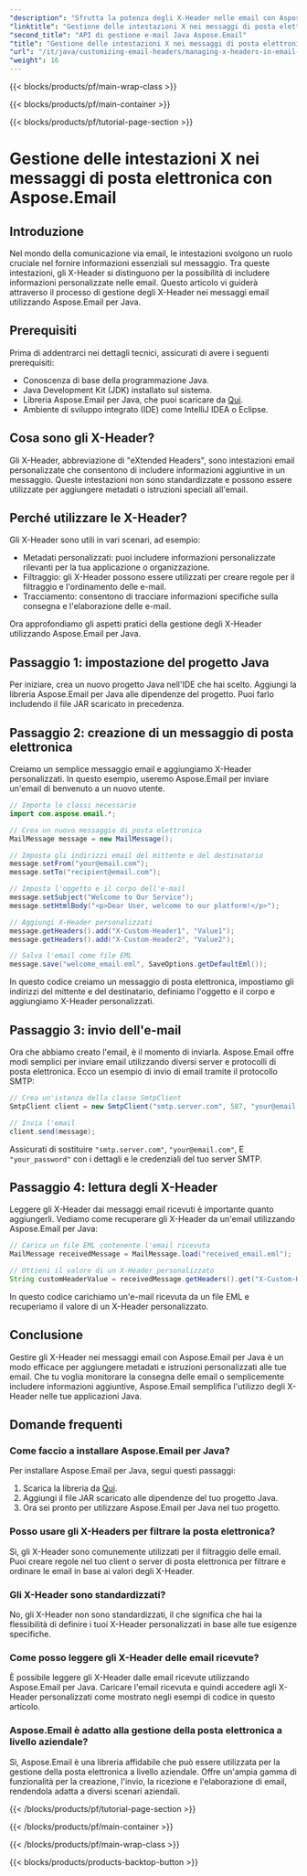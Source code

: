```yaml
---
"description": "Sfrutta la potenza degli X-Header nelle email con Aspose.Email per Java. Impara a gestire i metadati personalizzati e a migliorare l'elaborazione delle email."
"linktitle": "Gestione delle intestazioni X nei messaggi di posta elettronica con Aspose.Email"
"second_title": "API di gestione e-mail Java Aspose.Email"
"title": "Gestione delle intestazioni X nei messaggi di posta elettronica con Aspose.Email"
"url": "/it/java/customizing-email-headers/managing-x-headers-in-email-messages/"
"weight": 16
---
```


{{< blocks/products/pf/main-wrap-class >}}

{{< blocks/products/pf/main-container >}}

{{< blocks/products/pf/tutorial-page-section >}}

# Gestione delle intestazioni X nei messaggi di posta elettronica con Aspose.Email


## Introduzione

Nel mondo della comunicazione via email, le intestazioni svolgono un ruolo cruciale nel fornire informazioni essenziali sul messaggio. Tra queste intestazioni, gli X-Header si distinguono per la possibilità di includere informazioni personalizzate nelle email. Questo articolo vi guiderà attraverso il processo di gestione degli X-Header nei messaggi email utilizzando Aspose.Email per Java.

## Prerequisiti

Prima di addentrarci nei dettagli tecnici, assicurati di avere i seguenti prerequisiti:

- Conoscenza di base della programmazione Java.
- Java Development Kit (JDK) installato sul sistema.
- Libreria Aspose.Email per Java, che puoi scaricare da [Qui](https://releases.aspose.com/email/java/).
- Ambiente di sviluppo integrato (IDE) come IntelliJ IDEA o Eclipse.

## Cosa sono gli X-Header?

Gli X-Header, abbreviazione di "eXtended Headers", sono intestazioni email personalizzate che consentono di includere informazioni aggiuntive in un messaggio. Queste intestazioni non sono standardizzate e possono essere utilizzate per aggiungere metadati o istruzioni speciali all'email.

## Perché utilizzare le X-Header?

Gli X-Header sono utili in vari scenari, ad esempio:

- Metadati personalizzati: puoi includere informazioni personalizzate rilevanti per la tua applicazione o organizzazione.
- Filtraggio: gli X-Header possono essere utilizzati per creare regole per il filtraggio e l'ordinamento delle e-mail.
- Tracciamento: consentono di tracciare informazioni specifiche sulla consegna e l'elaborazione delle e-mail.

Ora approfondiamo gli aspetti pratici della gestione degli X-Header utilizzando Aspose.Email per Java.

## Passaggio 1: impostazione del progetto Java

Per iniziare, crea un nuovo progetto Java nell'IDE che hai scelto. Aggiungi la libreria Aspose.Email per Java alle dipendenze del progetto. Puoi farlo includendo il file JAR scaricato in precedenza.

## Passaggio 2: creazione di un messaggio di posta elettronica

Creiamo un semplice messaggio email e aggiungiamo X-Header personalizzati. In questo esempio, useremo Aspose.Email per inviare un'email di benvenuto a un nuovo utente.

```java
// Importa le classi necessarie
import com.aspose.email.*;

// Crea un nuovo messaggio di posta elettronica
MailMessage message = new MailMessage();

// Imposta gli indirizzi email del mittente e del destinatario
message.setFrom("your@email.com");
message.setTo("recipient@email.com");

// Imposta l'oggetto e il corpo dell'e-mail
message.setSubject("Welcome to Our Service");
message.setHtmlBody("<p>Dear User, welcome to our platform!</p>");

// Aggiungi X-Header personalizzati
message.getHeaders().add("X-Custom-Header1", "Value1");
message.getHeaders().add("X-Custom-Header2", "Value2");

// Salva l'email come file EML
message.save("welcome_email.eml", SaveOptions.getDefaultEml());
```

In questo codice creiamo un messaggio di posta elettronica, impostiamo gli indirizzi del mittente e del destinatario, definiamo l'oggetto e il corpo e aggiungiamo X-Header personalizzati.

## Passaggio 3: invio dell'e-mail

Ora che abbiamo creato l'email, è il momento di inviarla. Aspose.Email offre modi semplici per inviare email utilizzando diversi server e protocolli di posta elettronica. Ecco un esempio di invio di email tramite il protocollo SMTP:

```java
// Crea un'istanza della classe SmtpClient
SmtpClient client = new SmtpClient("smtp.server.com", 587, "your@email.com", "your_password");

// Invia l'email
client.send(message);
```

Assicurati di sostituire `"smtp.server.com"`, `"your@email.com"`, E `"your_password"` con i dettagli e le credenziali del tuo server SMTP.

## Passaggio 4: lettura degli X-Header

Leggere gli X-Header dai messaggi email ricevuti è importante quanto aggiungerli. Vediamo come recuperare gli X-Header da un'email utilizzando Aspose.Email per Java:

```java
// Carica un file EML contenente l'email ricevuta
MailMessage receivedMessage = MailMessage.load("received_email.eml");

// Ottieni il valore di un X-Header personalizzato
String customHeaderValue = receivedMessage.getHeaders().get("X-Custom-Header1");
```

In questo codice carichiamo un'e-mail ricevuta da un file EML e recuperiamo il valore di un X-Header personalizzato.

## Conclusione

Gestire gli X-Header nei messaggi email con Aspose.Email per Java è un modo efficace per aggiungere metadati e istruzioni personalizzati alle tue email. Che tu voglia monitorare la consegna delle email o semplicemente includere informazioni aggiuntive, Aspose.Email semplifica l'utilizzo degli X-Header nelle tue applicazioni Java.

## Domande frequenti

### Come faccio a installare Aspose.Email per Java?

Per installare Aspose.Email per Java, segui questi passaggi:
1. Scarica la libreria da [Qui](https://releases.aspose.com/email/java/).
2. Aggiungi il file JAR scaricato alle dipendenze del tuo progetto Java.
3. Ora sei pronto per utilizzare Aspose.Email per Java nel tuo progetto.

### Posso usare gli X-Headers per filtrare la posta elettronica?

Sì, gli X-Header sono comunemente utilizzati per il filtraggio delle email. Puoi creare regole nel tuo client o server di posta elettronica per filtrare e ordinare le email in base ai valori degli X-Header.

### Gli X-Header sono standardizzati?

No, gli X-Header non sono standardizzati, il che significa che hai la flessibilità di definire i tuoi X-Header personalizzati in base alle tue esigenze specifiche.

### Come posso leggere gli X-Header delle email ricevute?

È possibile leggere gli X-Header dalle email ricevute utilizzando Aspose.Email per Java. Caricare l'email ricevuta e quindi accedere agli X-Header personalizzati come mostrato negli esempi di codice in questo articolo.

### Aspose.Email è adatto alla gestione della posta elettronica a livello aziendale?

Sì, Aspose.Email è una libreria affidabile che può essere utilizzata per la gestione della posta elettronica a livello aziendale. Offre un'ampia gamma di funzionalità per la creazione, l'invio, la ricezione e l'elaborazione di email, rendendola adatta a diversi scenari aziendali.

{{< /blocks/products/pf/tutorial-page-section >}}

{{< /blocks/products/pf/main-container >}}

{{< /blocks/products/pf/main-wrap-class >}}

{{< blocks/products/products-backtop-button >}}